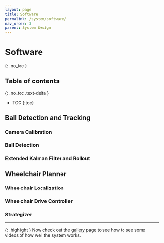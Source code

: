 ```yaml
---
layout: page
title: Software
permalink: /system/software/
nav_order: 3
parent: System Design
---
```

# Software
{: .no_toc }

## Table of contents
{: .no_toc .text-delta }
- TOC
{:toc}

## Ball Detection and Tracking
### Camera Calibration
### Ball Detection
### Extended Kalman Filter and Rollout

## Wheelchair Planner
### Wheelchair Localization
### Wheelchair Drive Controller
### Strategizer

---

{: .highlight }
Now check out the [gallery](https://core-robotics-lab.github.io/Wheelchair-Tennis-Robot/gallery/) page to see how to see some videos of how well the system works. 